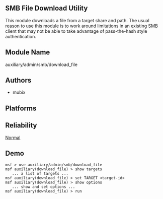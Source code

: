 ## SMB File Download Utility

This module downloads a file from a target share and path. 
The usual reason to use this module is to work around 
limitations in an existing SMB client that may not be able 
to take advantage of pass-the-hash style authentication.


## Module Name
auxiliary/admin/smb/download_file

## Authors
* mubix





## Platforms


## Reliability
[Normal](https://github.com/rapid7/metasploit-framework/wiki/Exploit-Ranking)

## Demo

```
msf > use auxiliary/admin/smb/download_file
msf auxiliary(download_file) > show targets
   ... a list of targets ...
msf auxiliary(download_file) > set TARGET <target-id>
msf auxiliary(download_file) > show options
   ... show and set options ...
msf auxiliary(download_file) > run
```
    
    